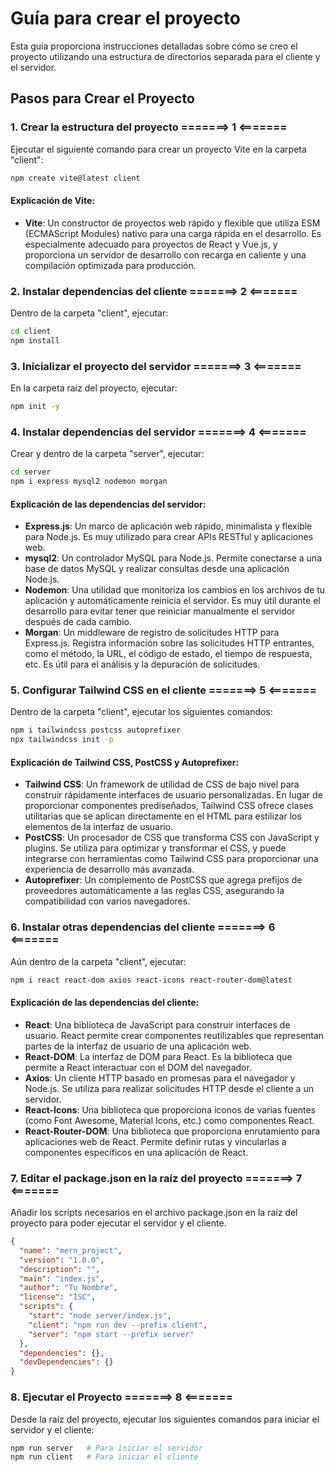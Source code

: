 # Guía para crear el proyecto
Esta guía proporciona instrucciones detalladas sobre cómo se creo el proyecto utilizando una estructura de directorios separada para el cliente y el servidor.

## Pasos para Crear el Proyecto
### 1. Crear la estructura del proyecto =======> 1 <=======
Ejecutar el siguiente comando para crear un proyecto Vite en la carpeta "client":
```bash
npm create vite@latest client
```

#### Explicación de Vite:
- **Vite**: Un constructor de proyectos web rápido y flexible que utiliza ESM (ECMAScript Modules) nativo para una carga rápida en el desarrollo. Es especialmente adecuado para proyectos de React y Vue.js, y proporciona un servidor de desarrollo con recarga en caliente y una compilación optimizada para producción.

### 2. Instalar dependencias del cliente =======> 2 <=======
Dentro de la carpeta "client", ejecutar:
```bash
cd client
npm install
```

### 3. Inicializar el proyecto del servidor =======> 3 <=======
En la carpeta raíz del proyecto, ejecutar:
```bash
npm init -y
```

### 4. Instalar dependencias del servidor =======> 4 <=======
Crear y dentro de la carpeta "server", ejecutar:
```bash
cd server
npm i express mysql2 nodemon morgan
```

#### Explicación de las dependencias del servidor:

- **Express.js**: Un marco de aplicación web rápido, minimalista y flexible para Node.js. Es muy utilizado para crear APIs RESTful y aplicaciones web.
- **mysql2**: Un controlador MySQL para Node.js. Permite conectarse a una base de datos MySQL y realizar consultas desde una aplicación Node.js.
- **Nodemon**: Una utilidad que monitoriza los cambios en los archivos de tu aplicación y automáticamente reinicia el servidor. Es muy útil durante el desarrollo para evitar tener que reiniciar manualmente el servidor después de cada cambio.
- **Morgan**: Un middleware de registro de solicitudes HTTP para Express.js. Registra información sobre las solicitudes HTTP entrantes, como el método, la URL, el código de estado, el tiempo de respuesta, etc. Es útil para el análisis y la depuración de solicitudes.

### 5. Configurar Tailwind CSS en el cliente =======> 5 <=======
Dentro de la carpeta "client", ejecutar los siguientes comandos:
```bash
npm i tailwindcss postcss autoprefixer
npx tailwindcss init -p
```
#### Explicación de Tailwind CSS, PostCSS y Autoprefixer:
- **Tailwind CSS**: Un framework de utilidad de CSS de bajo nivel para construir rápidamente interfaces de usuario personalizadas. En lugar de proporcionar componentes prediseñados, Tailwind CSS ofrece clases utilitarias que se aplican directamente en el HTML para estilizar los elementos de la interfaz de usuario.
- **PostCSS**: Un procesador de CSS que transforma CSS con JavaScript y plugins. Se utiliza para optimizar y transformar el CSS, y puede integrarse con herramientas como Tailwind CSS para proporcionar una experiencia de desarrollo más avanzada.
- **Autoprefixer**: Un complemento de PostCSS que agrega prefijos de proveedores automáticamente a las reglas CSS, asegurando la compatibilidad con varios navegadores.

### 6. Instalar otras dependencias del cliente =======> 6 <=======
Aún dentro de la carpeta "client", ejecutar:
```bash
npm i react react-dom axios react-icons react-router-dom@latest
```

#### Explicación de las dependencias del cliente:
- **React**: Una biblioteca de JavaScript para construir interfaces de usuario. React permite crear componentes reutilizables que representan partes de la interfaz de usuario de una aplicación web.
- **React-DOM**: La interfaz de DOM para React. Es la biblioteca que permite a React interactuar con el DOM del navegador.
- **Axios**: Un cliente HTTP basado en promesas para el navegador y Node.js. Se utiliza para realizar solicitudes HTTP desde el cliente a un servidor.
- **React-Icons**: Una biblioteca que proporciona iconos de varias fuentes (como Font Awesome, Material Icons, etc.) como componentes React.
- **React-Router-DOM**: Una biblioteca que proporciona enrutamiento para aplicaciones web de React. Permite definir rutas y vincularlas a componentes específicos en una aplicación de React.

### 7. Editar el package.json en la raíz del proyecto =======> 7 <=======
Añadir los scripts necesarios en el archivo package.json en la raíz del proyecto para poder ejecutar el servidor y el cliente.
```json
{
  "name": "mern_project",
  "version": "1.0.0",
  "description": "",
  "main": "index.js",
  "author": "Tu Nombre",
  "license": "ISC",
  "scripts": {
    "start": "node server/index.js",
    "client": "npm run dev --prefix client",
    "server": "npm start --prefix server"
  },
  "dependencies": {},
  "devDependencies": {}
}
```

### 8. Ejecutar el Proyecto =======> 8 <=======
Desde la raíz del proyecto, ejecutar los siguientes comandos para iniciar el servidor y el cliente:
```bash
npm run server   # Para iniciar el servidor
npm run client   # Para iniciar el cliente
```